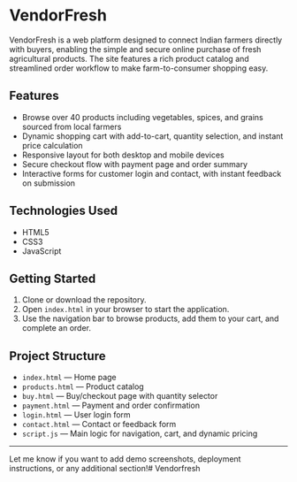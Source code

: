 
# VendorFresh

VendorFresh is a web platform designed to connect Indian farmers directly with buyers, enabling the simple and secure online purchase of fresh agricultural products. The site features a rich product catalog and streamlined order workflow to make farm-to-consumer shopping easy.

## Features

- Browse over 40 products including vegetables, spices, and grains sourced from local farmers
- Dynamic shopping cart with add-to-cart, quantity selection, and instant price calculation
- Responsive layout for both desktop and mobile devices
- Secure checkout flow with payment page and order summary
- Interactive forms for customer login and contact, with instant feedback on submission

## Technologies Used

- HTML5
- CSS3
- JavaScript

## Getting Started

1. Clone or download the repository.
2. Open `index.html` in your browser to start the application.
3. Use the navigation bar to browse products, add them to your cart, and complete an order.

## Project Structure

- `index.html` — Home page
- `products.html` — Product catalog
- `buy.html` — Buy/checkout page with quantity selector
- `payment.html` — Payment and order confirmation
- `login.html` — User login form
- `contact.html` — Contact or feedback form
- `script.js` — Main logic for navigation, cart, and dynamic pricing



***

Let me know if you want to add demo screenshots, deployment instructions, or any additional section!# Vendorfresh
